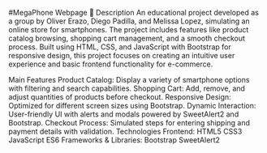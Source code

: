 #MegaPhone Webpage 📱
Description
An educational project developed as a group by Oliver Erazo, Diego Padilla, and Melissa Lopez, simulating an online store for smartphones. The project includes features like product catalog browsing, shopping cart management, and a smooth checkout process. Built using HTML, CSS, and JavaScript with Bootstrap for responsive design, this project focuses on creating an intuitive user experience and basic frontend functionality for e-commerce.

Main Features
Product Catalog: Display a variety of smartphone options with filtering and search capabilities.
Shopping Cart: Add, remove, and adjust quantities of products before checkout.
Responsive Design: Optimized for different screen sizes using Bootstrap.
Dynamic Interaction: User-friendly UI with alerts and modals powered by SweetAlert2 and Bootstrap.
Checkout Process: Simulated steps for entering shipping and payment details with validation.
Technologies
Frontend:
HTML5
CSS3
JavaScript ES6
Frameworks & Libraries:
Bootstrap
SweetAlert2
